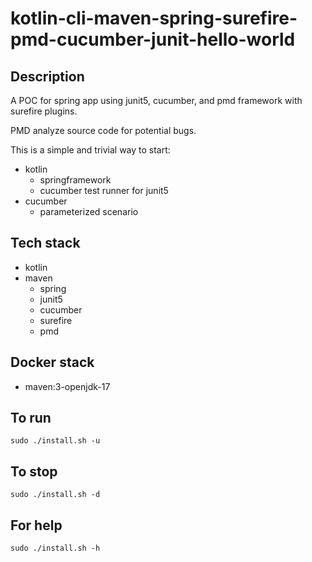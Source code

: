 # kotlin-cli-maven-spring-surefire-pmd-cucumber-junit-hello-world

## Description
A POC for spring app using junit5, cucumber,
and pmd framework with surefire plugins.

PMD analyze source code for potential bugs.

This is a simple and trivial way to start:
  - kotlin
    - springframework
    - cucumber test runner for junit5
  - cucumber
    - parameterized scenario

## Tech stack
- kotlin
- maven
  - spring
  - junit5
  - cucumber
  - surefire
  - pmd

## Docker stack
- maven:3-openjdk-17

## To run
`sudo ./install.sh -u`

## To stop
`sudo ./install.sh -d`

## For help
`sudo ./install.sh -h`
